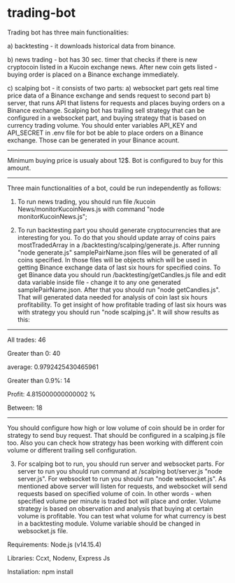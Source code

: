 # trading-bot

Trading bot has three main functionalities:

a) backtesting - it downloads historical data from binance.

b) news trading - bot has 30 sec. timer that checks if there is new cryptocoin listed in a Kucoin exchange news. After new coin gets listed - buying order is placed on a Binance exchange immediately.

c) scalping bot - it consists of two parts: a) websocket part gets real time price data of a Binance exchange and sends request to second part b) server, that runs API that listens for requests and places buying orders on a Binance exchange.
Scalping bot has trailing sell strategy that can be configured in a websocket part, and buying strategy that is based on currency trading volume.
You should enter variables API_KEY and API_SECRET in .env file for bot be able to place orders on a Binance exchange. Those can be generated in your Binance acount.
_____________________________________________
Minimum buying price is usualy about 12$. Bot is configured to buy for this amount.  
_____________________________________________
Three main functionalities of a bot, could be run independently as follows:

1) To run news trading, you should run file /kucoin News/monitorKucoinNews.js with command "node monitorKucoinNews.js";

2) To run backtesting part you should generate cryptocurrencies that are interesting for you. To do that you should update array of coins pairs  mostTradedArray in a /backtesting/scalping/generate.js. After running "node generate.js" samplePairName.json files will be generated of all coins specified. 
In those files will be objects which will be used in getting Binance exchange data of last six hours for specified coins.
To get Binance data you should run /backtesting/getCandles.js file and edit data variable inside file - change it to any one generated samplePairName.json. After that you should run "node getCandles.js". That will generated data needed for analysis of coin last six hours profitability.
To get insight of how profitable trading of last six hours was with strategy you should run "node scalping.js". It will show results as this:


---------------------------------

All trades: 46

Greater than 0: 40

average: 0.9792425430465961

Greater than 0.9%: 14

Profit: 4.815000000000002 %

Between: 18

----------------------------------


You should configure how high or low volume of coin should be in order for strategy to send buy request. That should be configured in a scalping.js file too. Also you can check how strategy has been working with different coin volume or different trailing sell configuration.

3) For scalping bot to run, you should run server and websocket parts. For server to run you should run command at /scalping bot/server.js "node server.js". For websocket to run you should run "node websocket.js". As mentioned above server will listen for requests, and websocket will send requests based on specified volume of coin. In other words - when specified volume per minute is traded bot will place and order. Volume strategy is based on observation and analysis that buying at certain volume is profitable. You can test what volume for what currency is best in a backtesting module. Volume variable should be changed in websocket.js file.


Requirements:
Node.js (v14.15.4)

Libraries:
Ccxt, Nodenv, Express Js

Instaliation:
npm install
